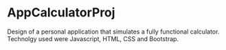 # AppCalculatorProj
Design of a personal application that simulates a fully functional calculator. Technolgy used were Javascript, HTML, CSS and Bootstrap.
